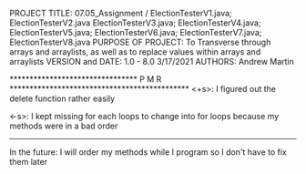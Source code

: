 PROJECT TITLE: 07.05_Assignment / ElectionTesterV1.java; ElectionTesterV2.java
                    ElectionTesterV3.java; ElectionTesterV4.java; 
                    ElectionTesterV5.java; ElectionTesterV6.java;
                    ElectionTesterV7.java; ElectionTesterV8.java
PURPOSE OF PROJECT: To Transverse through arrays and arraylists, as well as to
                        replace values within arrays and arraylists
VERSION and DATE: 1.0 - 8.0 3/17/2021
AUTHORS: Andrew Martin

******************************** P M R *********************************************
<+s>: I figured out the delete function rather easily
      
<-s>: I kept missing for each loops to change into for loops because my methods were
        in a bad order
************************************************************************************
In the future: I will order my methods while I program so I don't have to fix them
                later